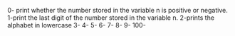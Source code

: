 0- print whether the number stored in the variable n is positive or negative. 
1-print the last digit of the number stored in the variable n.
2-prints the alphabet in lowercase
3-
4-
5-
6-
7-
8-
9-
100-
